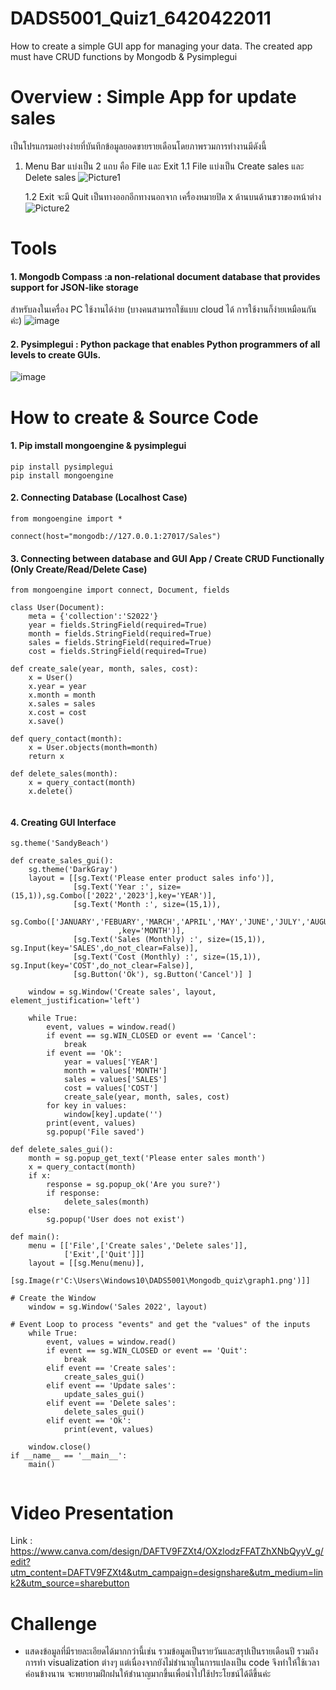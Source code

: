 # DADS5001_Quiz1_6420422011
How to create a simple GUI app for managing your data. The created app must have CRUD functions by Mongodb & Pysimplegui






# Overview : Simple App for update sales
เป็นโปรแกรมอย่างง่ายที่บันทึกข้อมูลยอดขายรายเดือนโดยภาพรวมการทำงานมีดังนี้

1. Menu Bar แบ่งเป็น 2 แถบ คือ File และ Exit
   1.1 File แบ่งเป็น Create sales และ Delete sales
   ![Picture1](https://user-images.githubusercontent.com/115800837/204842070-7d4b7af4-f564-4cdf-b8e2-0deac81fb5ce.png)
   
   1.2 Exit จะมี Quit เป็นทางออกอีกทางนอกจาก เครื่องหมายปิด x ด้านบนด้านขวาของหน้าต่าง
   ![Picture2](https://user-images.githubusercontent.com/115800837/204842089-14c1da4f-fc2e-48f4-92d0-8a7f3e1adad0.png)


# Tools
#### 1. Mongodb Compass :a non-relational document database that provides support for JSON-like storage
สำหรับลงในเครื่อง PC ใช้งานได้ง่าย (บางคนสามารถใช้แบบ cloud ได้ การใช้งานก็ง่ายเหมือนกันค่ะ)
![image](https://user-images.githubusercontent.com/115800837/204842983-e9896f72-892c-4fcf-9434-1a3577efe64f.png)

#### 2. Pysimplegui : Python package that enables Python programmers of all levels to create GUIs. 
![image](https://user-images.githubusercontent.com/115800837/204843899-25b0c7db-c121-4a91-924a-4041478010a3.png)


# How to create & Source Code
#### 1. Pip imstall mongoengine & pysimplegui
```
pip install pysimplegui
pip install mongoengine

```


#### 2. Connecting Database (Localhost Case) 
```
from mongoengine import *

connect(host="mongodb://127.0.0.1:27017/Sales")

```


#### 3. Connecting between database and GUI App / Create CRUD Functionally (Only Create/Read/Delete Case)
```
from mongoengine import connect, Document, fields

class User(Document):
    meta = {'collection':'S2022'}
    year = fields.StringField(required=True)
    month = fields.StringField(required=True)
    sales = fields.StringField(required=True)
    cost = fields.StringField(required=True)

def create_sale(year, month, sales, cost):
    x = User() 
    x.year = year
    x.month = month
    x.sales = sales
    x.cost = cost
    x.save()

def query_contact(month):
    x = User.objects(month=month)
    return x

def delete_sales(month):
    x = query_contact(month)
    x.delete()
    
```

#### 4. Creating GUI Interface
```
sg.theme('SandyBeach')

def create_sales_gui():
    sg.theme('DarkGray')
    layout = [[sg.Text('Please enter product sales info')],
              [sg.Text('Year :', size=(15,1)),sg.Combo(['2022','2023'],key='YEAR')],
              [sg.Text('Month :', size=(15,1)),
               sg.Combo(['JANUARY','FEBUARY','MARCH','APRIL','MAY','JUNE','JULY','AUGUST','SEPTEMBER','OCTOBER','NOVEMVER','DECEMBER']
                        ,key='MONTH')],
              [sg.Text('Sales (Monthly) :', size=(15,1)), sg.Input(key='SALES',do_not_clear=False)],
              [sg.Text('Cost (Monthly) :', size=(15,1)), sg.Input(key='COST',do_not_clear=False)],
              [sg.Button('Ok'), sg.Button('Cancel')] ]
    
    window = sg.Window('Create sales', layout, element_justification='left')
    
    while True:
        event, values = window.read()
        if event == sg.WIN_CLOSED or event == 'Cancel':
            break
        if event == 'Ok':
            year = values['YEAR']
            month = values['MONTH']
            sales = values['SALES']
            cost = values['COST']
            create_sale(year, month, sales, cost)
        for key in values:
            window[key].update('')
        print(event, values)
        sg.popup('File saved')
                   
def delete_sales_gui():
    month = sg.popup_get_text('Please enter sales month')
    x = query_contact(month)
    if x:
        response = sg.popup_ok('Are you sure?')
        if response:
            delete_sales(month)
    else:
        sg.popup('User does not exist')

def main():
    menu = [['File',['Create sales','Delete sales']],
            ['Exit',['Quit']]]
    layout = [[sg.Menu(menu)],
              [sg.Image(r'C:\Users\Windows10\DADS5001\Mongodb_quiz\graph1.png')]]

# Create the Window
    window = sg.Window('Sales 2022', layout)

# Event Loop to process "events" and get the "values" of the inputs
    while True:
        event, values = window.read()
        if event == sg.WIN_CLOSED or event == 'Quit':
            break
        elif event == 'Create sales':
            create_sales_gui()
        elif event == 'Update sales':
            update_sales_gui()
        elif event == 'Delete sales':
            delete_sales_gui()
        elif event == 'Ok':
            print(event, values)
    
    window.close()
if __name__ == '__main__':
    main()
    
```

# Video Presentation
Link : https://www.canva.com/design/DAFTV9FZXt4/OXzlodzFFATZhXNbQyyV_g/edit?utm_content=DAFTV9FZXt4&utm_campaign=designshare&utm_medium=link2&utm_source=sharebutton

# Challenge
- แสดงข้อมูลที่มีรายละเอียดได้มากกว่านี้เช่น รวมข้อมูลเป็นรายวันและสรุปเป็นรายเดือนปี รวมถึงการทำ visualization ต่างๆ แต่เนื่องจากยังไม่ชำนาญในการแปลงเป็น code จึงทำให้ใช้เวลาค่อนข้างนาน จะพยายามฝึกฝนให้ชำนาญมากขึ้นเพื่อนำไปใช้ประโยชน์ได้ดีขึ้นค่ะ 
